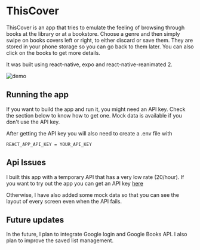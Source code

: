 # ThisCover

ThisCover is an app that tries to emulate the feeling of browsing through books at the library or at a bookstore.
Choose a genre and then simply swipe on books covers left or right, to either discard or save them.
They are stored in your phone storage so you can go back to them later.
You can also click on the books to get more details.

It was built using react-native, expo and react-native-reanimated 2.


 ![demo](https://media0.giphy.com/media/S4DOFvp7OoczhhJhgB/giphy.gif)
## Running the app

If you want to build the app and run it, you might need an API key. Check the section below to know how to get one.
Mock data is available if you don't use the API key.

After getting the API key you will also need to create a .env file with

```
REACT_APP_API_KEY = YOUR_API_KEY
```

## Api Issues

I built this app with a temporary API that has a very low rate (20/hour). If you want to try out the app you can get an API key [here](https://rapidapi.com/roftcomp-laGmBwlWLm/api/hapi-books/)

Otherwise, I have also added some mock data so that you can see the layout of every screen even when the API fails.

## Future updates

In the future, I plan to integrate Google login and Google Books API.
I also plan to improve the saved list management.
